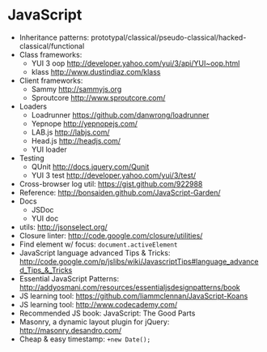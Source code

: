 JavaScript
==========

* Inheritance patterns: prototypal/classical/pseudo-classical/hacked-classical/functional
* Class frameworks:
    * YUI 3 oop http://developer.yahoo.com/yui/3/api/YUI~oop.html
    * klass http://www.dustindiaz.com/klass
* Client frameworks:
    * Sammy http://sammyjs.org
    * Sproutcore http://www.sproutcore.com/
* Loaders
    * Loadrunner https://github.com/danwrong/loadrunner
    * Yepnope http://yepnopejs.com/
    * LAB.js http://labjs.com/
    * Head.js http://headjs.com/
    * YUI loader
* Testing
    * QUnit http://docs.jquery.com/Qunit
    * YUI 3 test http://developer.yahoo.com/yui/3/test/
* Cross-browser log util: https://gist.github.com/922988
* Reference: http://bonsaiden.github.com/JavaScript-Garden/
* Docs
    * JSDoc
    * YUI doc
* utils: http://jsonselect.org/
* Closure linter: http://code.google.com/closure/utilities/
* Find element w/ focus: `document.activeElement`
* JavaScript language advanced Tips & Tricks: http://code.google.com/p/jslibs/wiki/JavascriptTips#language_advanced_Tips_&_Tricks
* Essential JavaScript Patterns: http://addyosmani.com/resources/essentialjsdesignpatterns/book
* JS learning tool: https://github.com/liammclennan/JavaScript-Koans
* JS learning tool: http://www.codecademy.com/
* Recommended JS book: JavaScript: The Good Parts
* Masonry, a dynamic layout plugin for jQuery: http://masonry.desandro.com/
* Cheap & easy timestamp: `+new Date();`